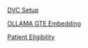 
[DVC Setup](https://docs.google.com/document/d/1gabS93wOuZeFDmW3-V6yzkCGq4qJdNGflpB2loNAm3Q/edit?usp=sharing)


[OLLAMA GTE Embedding](https://docs.google.com/document/d/1ZqZXL14oxnzPnm9SUDV_8wno4UTPkVoo9bUoid0lTcI/edit?usp=sharing)


[Patient Eligibility](https://docs.google.com/document/d/1DiinWYhL-w5xGO0ovjLdXR9krS_lIaV4bAF1x5AFI3c/edit?usp=sharing)
